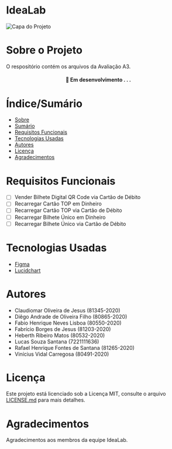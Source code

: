# IdeaLab


![Capa do Projeto]([https://picsum.photos/850/280](https://images.unsplash.com/photo-1542831371-29b0f74f9713?ixlib=rb-4.0.3&ixid=MnwxMjA3fDB8MHxwaG90by1wYWdlfHx8fGVufDB8fHx8&auto=format&fit=crop&w=1470&q=80))

# Sobre o Projeto

O respositório contém os arquivos da Avaliação A3.

<h4 align="center"> 
	🚧  Em desenvolvimento . . .
</h4>

# Índice/Sumário

* [Sobre](#sobre-o-projeto)
* [Sumário](#índice/sumário)
* [Requisitos Funcionais](#requisitos-funcionais)
* [Tecnologias Usadas](#tecnologias-usadas)
* [Autores](#autores)
* [Licença](#licença)
* [Agradecimentos](#agradecimentos)


# Requisitos Funcionais 

- [ ] Vender Bilhete Digital QR Code via Cartão de Débito
- [ ] Recarregar Cartão TOP em Dinheiro
- [ ] Recarregar Cartão TOP via Cartão de Débito
- [ ] Recarregar Bilhete Único em Dinheiro
- [ ] Recarregar Bilhete Único via Cartão de Débito

# Tecnologias Usadas

- [Figma](https://www.figma.com/)
- [Lucidchart](https://www.lucidchart.com/pages/pt?gclid=Cj0KCQjw9deiBhC1ARIsAHLjR2AXNogNk5yVwZHY6sIImmCqUM1nvOXSGObem8293DqfVCI2bwUZ2u0aAjNSEALw_wcB&km_CPC_AdGroupID=59412157138&km_CPC_AdPosition=&km_CPC_CampaignId=1500131167&km_CPC_Country=9047824&km_CPC_Creative=294337318298&km_CPC_Device=c&km_CPC_ExtensionID=&km_CPC_Keyword=lucidchart&km_CPC_MatchType=e&km_CPC_Network=g&km_CPC_TargetID=kwd-33511936169&km_CPC_placement=&km_CPC_target=&utm_campaign=_chart_pt_allcountries_mixed_search_brand_exact_&utm_medium=cpc&utm_source=google)

# Autores

* Claudiomar Oliveira de Jesus (81345-2020)
* Diêgo Andrade de Oliveira Filho (80865-2020)
* Fabio Henrique Neves Lisboa (80550-2020)
* Fabrício Borges de Jesus (81203-2020)
* Heberth Ribeiro Matos (80532-2020)
* Lucas Souza Santana (7221111636)
* Rafael Henrique Fontes de Santana (81265-2020)
* Vinícius Vidal Carregosa (80491-2020)

# Licença

Este projeto está licenciado sob a Licença MIT,  consulte o arquivo [LICENSE.md](LICENSE.md) para mais detalhes.

# Agradecimentos

Agradecimentos aos membros da equipe IdeaLab.

